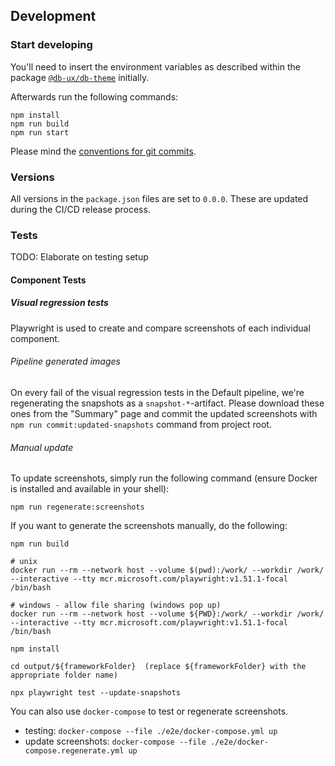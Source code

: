 ## Development

### Start developing

You'll need to insert the environment variables as described within the package [`@db-ux/db-theme`](https://www.npmjs.com/package/@db-ux/db-theme) initially.

Afterwards run the following commands:

```shell
npm install
npm run build
npm run start
```

Please mind the [conventions for git commits](/docs/conventions.md#user-content-git-commits-conventions).

### Versions

All versions in the `package.json` files are set to `0.0.0`. These are updated during the CI/CD release process.

### Tests

TODO: Elaborate on testing setup

#### Component Tests

##### Visual regression tests

Playwright is used to create and compare screenshots of each individual component.

###### Pipeline generated images

On every fail of the visual regression tests in the Default pipeline, we're regenerating the snapshots as a `snapshot-*`-artifact. Please download these ones from the "Summary" page and commit the updated screenshots with `npm run commit:updated-snapshots` command from project root.

###### Manual update

To update screenshots, simply run the following command (ensure Docker is installed and available in your shell):

```shell
npm run regenerate:screenshots
```

If you want to generate the screenshots manually, do the following:

```shell
npm run build

# unix
docker run --rm --network host --volume $(pwd):/work/ --workdir /work/ --interactive --tty mcr.microsoft.com/playwright:v1.51.1-focal /bin/bash

# windows - allow file sharing (windows pop up)
docker run --rm --network host --volume ${PWD}:/work/ --workdir /work/ --interactive --tty mcr.microsoft.com/playwright:v1.51.1-focal /bin/bash

npm install

cd output/${frameworkFolder}  (replace ${frameworkFolder} with the appropriate folder name)

npx playwright test --update-snapshots
```

You can also use `docker-compose` to test or regenerate screenshots.

- testing: `docker-compose --file ./e2e/docker-compose.yml up`
- update screenshots: `docker-compose --file ./e2e/docker-compose.regenerate.yml up`
